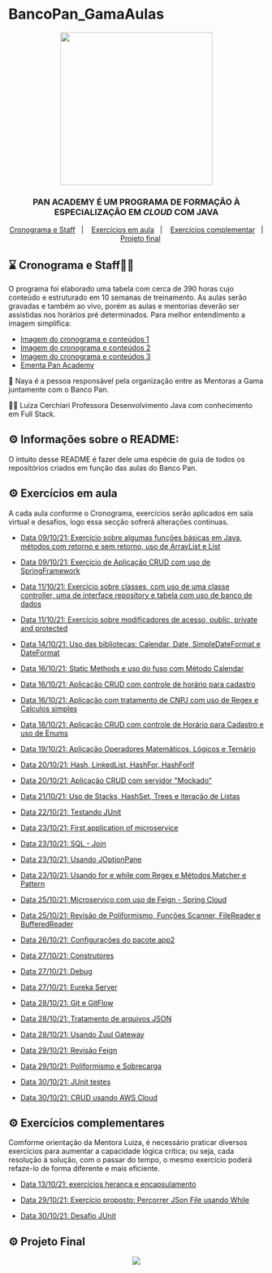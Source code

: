 # BancoPan_GamaAulas
<p align="center">
  <a href="https://bancopan.corporate.gama.academy/" target="_blank">
    <img align="center" width="300" src="https://github.com/WCL79/imagnes_diversas/blob/master/logoPan.JPG" style="max-width:100%;">
     </a>
</p>

<h3 align="center">
PAN ACADEMY É UM PROGRAMA DE FORMAÇÃO À ESPECIALIZAÇÃO EM <i>CLOUD</i> COM JAVA
</h3>


<p align="center">
  <a href="#-cronograma">Cronograma e  Staff</a>&nbsp;&nbsp;&nbsp;|&nbsp;&nbsp;&nbsp;
  <a href="#-exercicos">Exercícios em aula</a>&nbsp;&nbsp;&nbsp;|&nbsp;&nbsp;&nbsp;
  <a href="#-exercicos-complementar">Exercícios complementar</a>&nbsp;&nbsp;&nbsp;|&nbsp;&nbsp;&nbsp;
  <a href="#-projetos">Projeto final</a>
</p>

## :hourglass: Cronograma e  Staff:woman_teacher:


O programa foi elaborado uma tabela com cerca de 390 horas cujo conteúdo e estruturado em 10 semanas de treinamento. As aulas serão gravadas e também ao vivo, porém as aulas e
mentorias deverão ser assistidas nos horários pré determinados. Para melhor entendimento a imagem simplifica:

- [Imagem do cronograma e conteúdos 1](https://github.com/Paulo-Ultra/Banco_Pan_Training/blob/main/Cronograma/Cronograma%20Parte%201.jpg)
- [Imagem do cronograma e conteúdos 2](https://github.com/Paulo-Ultra/Banco_Pan_Training/blob/main/Cronograma/Cronograma%20Parte%202.jpg)
- [Imagem do cronograma e conteúdos 3](https://github.com/Paulo-Ultra/Banco_Pan_Training/blob/main/Cronograma/Cronograma%20Parte%203.jpg)
- [Ementa Pan Academy](https://github.com/Paulo-Ultra/Banco_Pan_Training/blob/main/Ementa/%5BEmenta%5D%20Pan%20Academy%20-%20Java%20e%20AWS%20(Recupera%C3%A7%C3%A3o%20Autom%C3%A1tica).pdf)

👩 Naya é a pessoa responsável pela organização entre as Mentoras a Gama juntamente com o Banco Pan.

👩‍🏫 Luiza Cerchiari Professora Desenvolvimento Java com conhecimento em Full Stack.

## ⚙️ Informações sobre o README:

O intuito desse README é fazer dele uma espécie de guia de todos os repositórios criados em função das aulas do Banco Pan.

## ⚙️ Exercícios em aula

A cada aula conforme o Cronograma, exercícios serão aplicados em sala virtual e desafios, logo essa secção sofrerá alterações continuas.

- [Data 09/10/21: Exercício sobre algumas funções básicas em Java, métodos com retorno e sem retorno, uso de ArrayList e List](https://github.com/Paulo-Ultra/Banco_Pan_Training/tree/main/Methods)

- [Data 09/10/21: Exercício de Aplicação CRUD com uso de SpringFramework](https://github.com/Paulo-Ultra/Banco_Pan_Training/tree/main/AppCrud)

- [Data 11/10/21: Exercício sobre classes, com uso de uma classe controller, uma de interface repository e tabela com uso de banco de dados](https://github.com/Paulo-Ultra/Banco_Pan_Training/tree/main/AppClasses)

- [Data 11/10/21: Exercício sobre modificadores de acesso, public, private and protected](https://github.com/Paulo-Ultra/Banco_Pan_Training/tree/main/ModificadoAcessoPrivate)

- [Data 14/10/21: Uso das bibliotecas: Calendar, Date, SimpleDateFormat e DateFormat ](https://github.com/Paulo-Ultra/Banco_Pan_Training/tree/main/Datas)

- [Data 16/10/21: Static Methods e uso do fuso com Método Calendar](https://github.com/Paulo-Ultra/Banco_Pan_Training/tree/main/MethodsStatics)

- [Data 16/10/21: Aplicação CRUD com controle de horário para cadastro](https://github.com/Paulo-Ultra/Banco_Pan_Training/tree/main/App-spring-datas)

- [Data 16/10/21: Aplicação com tratamento de CNPJ com uso de Regex e Calculos simples](https://github.com/Paulo-Ultra/Banco_Pan_Training/tree/main/Tratamento-CNPJ-REGEXeCalculos-main)

- [Data 18/10/21: Aplicação CRUD com controle de Horário para Cadastro e uso de Enums](https://github.com/Paulo-Ultra/Banco_Pan_Training/tree/main/crud)

- [Data 19/10/21: Aplicação Operadores Matemáticos, Lógicos e Ternário](https://github.com/Paulo-Ultra/Banco_Pan_Training/blob/main/Operadores/src/Operadores.java)

- [Data 20/10/21: Hash, LinkedList, HashFor, HashForIf](https://github.com/Paulo-Ultra/Banco_Pan_Training/tree/main/Array1)

- [Data 20/10/21: Aplicação CRUD com servidor "Mockado"](https://github.com/Paulo-Ultra/Banco_Pan_Training/tree/main/crud-service)

- [Data 21/10/21: Uso de Stacks, HashSet, Trees e iteração de Listas](https://github.com/Paulo-Ultra/Banco_Pan_Training/tree/main/Pilhas)

- [Data 22/10/21: Testando JUnit](https://github.com/Paulo-Ultra/Banco_Pan_Training/tree/main/JUnitProject)

- [Data 23/10/21: First application of microservice](https://github.com/Paulo-Ultra/Banco_Pan_Training/tree/main/Primeira%20aplica%C3%A7%C3%A3o%20Microservi%C3%A7os)

- [Data 23/10/21: SQL - Join](https://github.com/Paulo-Ultra/Banco_Pan_Training/tree/main/join)

- [Data 23/10/21: Usando JOptionPane](https://github.com/Paulo-Ultra/Banco_Pan_Training/tree/main/InPutOutPut)

- [Data 23/10/21: Usando for e while com Regex e Métodos Matcher e Pattern](https://github.com/Paulo-Ultra/Banco_Pan_Training/tree/main/For)

- [Data 25/10/21: Microserviço com uso de Feign - Spring Cloud](https://github.com/Paulo-Ultra/Banco_Pan_Training/tree/main/Spring%20Cloud%20-%20Feign)

- [Data 25/10/21: Revisão de Poliformismo, Funções Scanner, FileReader e BufferedReader](https://github.com/Paulo-Ultra/Banco_Pan_Training/tree/main/InputsOutPuts)

- [Data 26/10/21: Configurações do pacote app2](https://github.com/Paulo-Ultra/Banco_Pan_Training/tree/main/Spring%20Cloud%20-%20Feign)

- [Data 27/10/21: Construtores](https://github.com/Paulo-Ultra/Banco_Pan_Training/tree/main/z-construtores)

- [Data 27/10/21: Debug](https://github.com/Paulo-Ultra/Banco_Pan_Training/tree/main/z-debug)

- [Data 27/10/21: Eureka Server](https://github.com/Paulo-Ultra/Banco_Pan_Training/tree/main/BancoPan-MicroServices)

- [Data 28/10/21: Git e GitFlow](https://github.com/Paulo-Ultra/Banco_Pan_Training/tree/main/Git%20e%20GitFlow)

- [Data 28/10/21: Tratamento de arquivos JSON](https://github.com/Paulo-Ultra/Banco_Pan_Training/tree/main/json)

- [Data 28/10/21: Usando Zuul Gateway](https://github.com/Paulo-Ultra/Banco_Pan_Training/tree/main/BancoPan-MicroServices)

- [Data 29/10/21: Revisão Feign](https://github.com/Paulo-Ultra/Banco_Pan_Training/tree/main/Para-para-revisao-feig-main)

- [Data 29/10/21: Poliformismo e Sobrecarga](https://github.com/Paulo-Ultra/Banco_Pan_Training/tree/main/over)

- [Data 30/10/21: JUnit testes](https://github.com/Paulo-Ultra/Banco_Pan_Training/tree/main/jUnit)

- [Data 30/10/21: CRUD usando AWS Cloud](https://github.com/Paulo-Ultra/Banco_Pan_Training/tree/main/CrudAWS)


























## ⚙️ Exercícios complementares

Comforme orientação da Mentora Luiza, é necessário praticar diversos exercícios para aumentar a capacidade lógica crítica; ou seja, cada resolução à solução, com o passar do tempo, o mesmo exercício poderá refaze-lo de forma diferente e mais eficiente.

- [Data 13/10/21: exercícios herança e encapsulamento](https://github.com/Paulo-Ultra/Banco_Pan_Training/tree/main/Banco%20Pan)

- [Data 29/10/21: Exercício proposto: Percorrer JSon File usando While](https://github.com/Paulo-Ultra/Banco_Pan_Training/commit/d8e28c66d1de658e32a6a4ef001cd432f55adceb)
 
- [Data 30/10/21: Desafio JUnit](https://github.com/Paulo-Ultra/Banco_Pan_Training/tree/main/Desafio)

## ⚙️ Projeto Final



<p align="center"> 
   <img alingn="center" src="https://profile-counter.glitch.me/Paulo-Ultra/count.svg" />
 </p>

</p>
